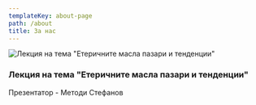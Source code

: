 ```yaml
---
templateKey: about-page
path: /about
title: За нас
---
```

![Лекция на тема "Етеричните масла пазари и тенденции" ](/img/16681683_10212082323472496_4071546975585500354_n.jpg)

### Лекция на тема "Етеричните масла пазари и тенденции" 

Презентатор - Методи Стефанов